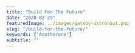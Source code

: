 ```yaml
---
title: "Build For The Future"
date: "2020-02-29"
featuredImage: ../images/gatsby-astronaut.png
slug: "/build-for-the-future/"
keywords: ["Anotherone"]
subtitle: ""
---
```

